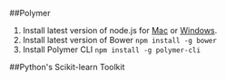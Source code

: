 ##Polymer

1. Install latest version of node.js for [Mac](http://blog.teamtreehouse.com/install-node-js-npm-mac) or [Windows](http://blog.teamtreehouse.com/install-node-js-npm-windows).
2. Install latest version of Bower
`npm install -g bower`
3. Install Polymer CLI
`npm install -g polymer-cli`


##Python's Scikit-learn Toolkit